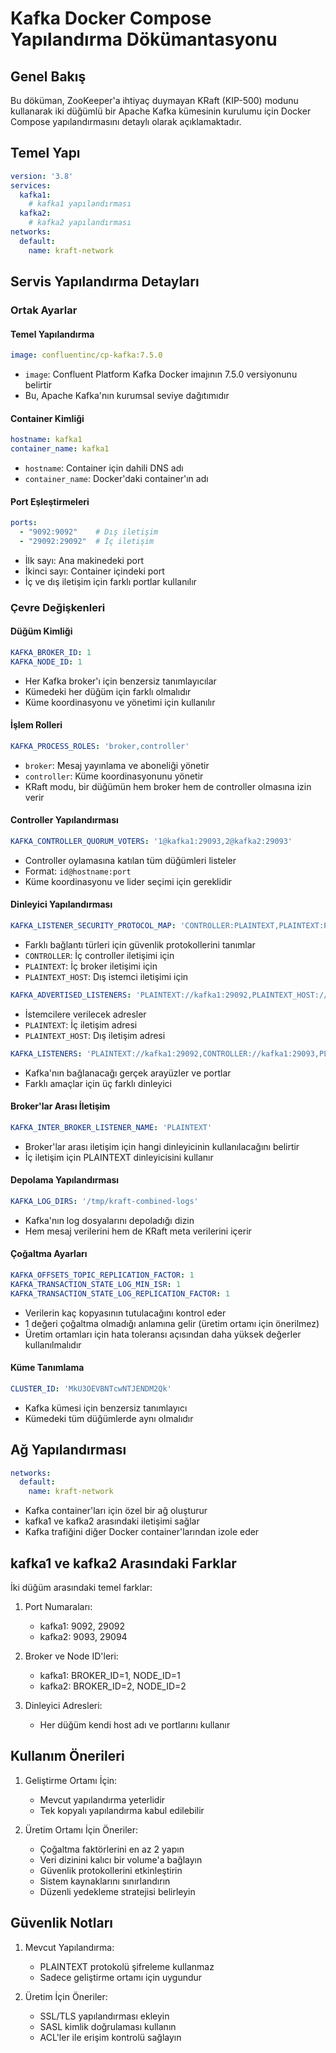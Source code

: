 # Kafka Docker Compose Yapılandırma Dökümantasyonu

## Genel Bakış
Bu döküman, ZooKeeper'a ihtiyaç duymayan KRaft (KIP-500) modunu kullanarak iki düğümlü bir Apache Kafka kümesinin kurulumu için Docker Compose yapılandırmasını detaylı olarak açıklamaktadır.

## Temel Yapı
```yaml
version: '3.8'
services:
  kafka1:
    # kafka1 yapılandırması
  kafka2:
    # kafka2 yapılandırması
networks:
  default:
    name: kraft-network
```

## Servis Yapılandırma Detayları

### Ortak Ayarlar

#### Temel Yapılandırma
```yaml
image: confluentinc/cp-kafka:7.5.0
```
- `image`: Confluent Platform Kafka Docker imajının 7.5.0 versiyonunu belirtir
- Bu, Apache Kafka'nın kurumsal seviye dağıtımıdır

#### Container Kimliği
```yaml
hostname: kafka1
container_name: kafka1
```
- `hostname`: Container için dahili DNS adı
- `container_name`: Docker'daki container'ın adı

#### Port Eşleştirmeleri
```yaml
ports:
  - "9092:9092"    # Dış iletişim
  - "29092:29092"  # İç iletişim
```
- İlk sayı: Ana makinedeki port
- İkinci sayı: Container içindeki port
- İç ve dış iletişim için farklı portlar kullanılır

### Çevre Değişkenleri

#### Düğüm Kimliği
```yaml
KAFKA_BROKER_ID: 1
KAFKA_NODE_ID: 1
```
- Her Kafka broker'ı için benzersiz tanımlayıcılar
- Kümedeki her düğüm için farklı olmalıdır
- Küme koordinasyonu ve yönetimi için kullanılır

#### İşlem Rolleri
```yaml
KAFKA_PROCESS_ROLES: 'broker,controller'
```
- `broker`: Mesaj yayınlama ve aboneliği yönetir
- `controller`: Küme koordinasyonunu yönetir
- KRaft modu, bir düğümün hem broker hem de controller olmasına izin verir

#### Controller Yapılandırması
```yaml
KAFKA_CONTROLLER_QUORUM_VOTERS: '1@kafka1:29093,2@kafka2:29093'
```
- Controller oylamasına katılan tüm düğümleri listeler
- Format: `id@hostname:port`
- Küme koordinasyonu ve lider seçimi için gereklidir

#### Dinleyici Yapılandırması
```yaml
KAFKA_LISTENER_SECURITY_PROTOCOL_MAP: 'CONTROLLER:PLAINTEXT,PLAINTEXT:PLAINTEXT,PLAINTEXT_HOST:PLAINTEXT'
```
- Farklı bağlantı türleri için güvenlik protokollerini tanımlar
- `CONTROLLER`: İç controller iletişimi için
- `PLAINTEXT`: İç broker iletişimi için
- `PLAINTEXT_HOST`: Dış istemci iletişimi için

```yaml
KAFKA_ADVERTISED_LISTENERS: 'PLAINTEXT://kafka1:29092,PLAINTEXT_HOST://localhost:9092'
```
- İstemcilere verilecek adresler
- `PLAINTEXT`: İç iletişim adresi
- `PLAINTEXT_HOST`: Dış iletişim adresi

```yaml
KAFKA_LISTENERS: 'PLAINTEXT://kafka1:29092,CONTROLLER://kafka1:29093,PLAINTEXT_HOST://0.0.0.0:9092'
```
- Kafka'nın bağlanacağı gerçek arayüzler ve portlar
- Farklı amaçlar için üç farklı dinleyici

#### Broker'lar Arası İletişim
```yaml
KAFKA_INTER_BROKER_LISTENER_NAME: 'PLAINTEXT'
```
- Broker'lar arası iletişim için hangi dinleyicinin kullanılacağını belirtir
- İç iletişim için PLAINTEXT dinleyicisini kullanır

#### Depolama Yapılandırması
```yaml
KAFKA_LOG_DIRS: '/tmp/kraft-combined-logs'
```
- Kafka'nın log dosyalarını depoladığı dizin
- Hem mesaj verilerini hem de KRaft meta verilerini içerir

#### Çoğaltma Ayarları
```yaml
KAFKA_OFFSETS_TOPIC_REPLICATION_FACTOR: 1
KAFKA_TRANSACTION_STATE_LOG_MIN_ISR: 1
KAFKA_TRANSACTION_STATE_LOG_REPLICATION_FACTOR: 1
```
- Verilerin kaç kopyasının tutulacağını kontrol eder
- 1 değeri çoğaltma olmadığı anlamına gelir (üretim ortamı için önerilmez)
- Üretim ortamları için hata toleransı açısından daha yüksek değerler kullanılmalıdır

#### Küme Tanımlama
```yaml
CLUSTER_ID: 'MkU3OEVBNTcwNTJENDM2Qk'
```
- Kafka kümesi için benzersiz tanımlayıcı
- Kümedeki tüm düğümlerde aynı olmalıdır

## Ağ Yapılandırması
```yaml
networks:
  default:
    name: kraft-network
```
- Kafka container'ları için özel bir ağ oluşturur
- kafka1 ve kafka2 arasındaki iletişimi sağlar
- Kafka trafiğini diğer Docker container'larından izole eder

## kafka1 ve kafka2 Arasındaki Farklar

İki düğüm arasındaki temel farklar:

1. Port Numaraları:
    - kafka1: 9092, 29092
    - kafka2: 9093, 29094

2. Broker ve Node ID'leri:
    - kafka1: BROKER_ID=1, NODE_ID=1
    - kafka2: BROKER_ID=2, NODE_ID=2

3. Dinleyici Adresleri:
    - Her düğüm kendi host adı ve portlarını kullanır

## Kullanım Önerileri

1. Geliştirme Ortamı İçin:
    - Mevcut yapılandırma yeterlidir
    - Tek kopyalı yapılandırma kabul edilebilir

2. Üretim Ortamı İçin Öneriler:
    - Çoğaltma faktörlerini en az 2 yapın
    - Veri dizinini kalıcı bir volume'a bağlayın
    - Güvenlik protokollerini etkinleştirin
    - Sistem kaynaklarını sınırlandırın
    - Düzenli yedekleme stratejisi belirleyin

## Güvenlik Notları

1. Mevcut Yapılandırma:
    - PLAINTEXT protokolü şifreleme kullanmaz
    - Sadece geliştirme ortamı için uygundur

2. Üretim İçin Öneriler:
    - SSL/TLS yapılandırması ekleyin
    - SASL kimlik doğrulaması kullanın
    - ACL'ler ile erişim kontrolü sağlayın
